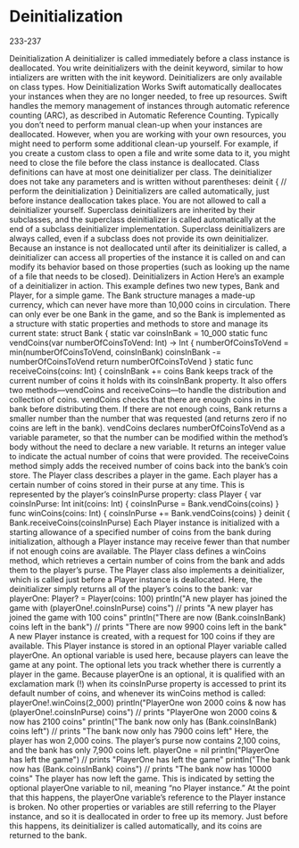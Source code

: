 # Deinitialization

233-237

Deinitialization
A deinitializer is called immediately before a class instance is deallocated. You write
deinitializers with the deinit keyword, similar to how intializers are written with the init
keyword. Deinitializers are only available on class types.
How Deinitialization Works
Swift automatically deallocates your instances when they are no longer needed, to free
up resources. Swift handles the memory management of instances through automatic
reference counting (ARC), as described in Automatic Reference Counting. Typically you
don’t need to perform manual clean-up when your instances are deallocated. However,
when you are working with your own resources, you might need to perform some
additional clean-up yourself. For example, if you create a custom class to open a file and
write some data to it, you might need to close the file before the class instance is
deallocated.
Class definitions can have at most one deinitializer per class. The deinitializer does not
take any parameters and is written without parentheses:
deinit {
// perform the deinitialization
}
Deinitializers are called automatically, just before instance deallocation takes place. You
are not allowed to call a deinitializer yourself. Superclass deinitializers are inherited by
their subclasses, and the superclass deinitializer is called automatically at the end of a
subclass deinitializer implementation. Superclass deinitializers are always called, even if a
subclass does not provide its own deinitializer.
Because an instance is not deallocated until after its deinitializer is called, a deinitializer
can access all properties of the instance it is called on and can modify its behavior based
on those properties (such as looking up the name of a file that needs to be closed).
Deinitializers in Action
Here’s an example of a deinitializer in action. This example defines two new types, Bank
and Player, for a simple game. The Bank structure manages a made-up currency, which can
never have more than 10,000 coins in circulation. There can only ever be one Bank in the
game, and so the Bank is implemented as a structure with static properties and methods
to store and manage its current state:
struct Bank {
static var coinsInBank = 10_000
static func vendCoins(var numberOfCoinsToVend: Int) -> Int {
numberOfCoinsToVend = min(numberOfCoinsToVend, coinsInBank)
coinsInBank -= numberOfCoinsToVend
return numberOfCoinsToVend
}
static func receiveCoins(coins: Int) {
coinsInBank += coins
Bank keeps track of the current number of coins it holds with its coinsInBank property. It also
offers two methods—vendCoins and receiveCoins—to handle the distribution and collection of
coins.
vendCoins checks that there are enough coins in the bank before distributing them. If there
are not enough coins, Bank returns a smaller number than the number that was requested
(and returns zero if no coins are left in the bank). vendCoins declares numberOfCoinsToVend as a
variable parameter, so that the number can be modified within the method’s body
without the need to declare a new variable. It returns an integer value to indicate the
actual number of coins that were provided.
The receiveCoins method simply adds the received number of coins back into the bank’s coin
store.
The Player class describes a player in the game. Each player has a certain number of coins
stored in their purse at any time. This is represented by the player’s coinsInPurse property:
class Player {
var coinsInPurse: Int
init(coins: Int) {
coinsInPurse = Bank.vendCoins(coins)
}
func winCoins(coins: Int) {
coinsInPurse += Bank.vendCoins(coins)
}
deinit {
Bank.receiveCoins(coinsInPurse)
Each Player instance is initialized with a starting allowance of a specified number of coins
from the bank during initialization, although a Player instance may receive fewer than that
number if not enough coins are available.
The Player class defines a winCoins method, which retrieves a certain number of coins from
the bank and adds them to the player’s purse. The Player class also implements a
deinitializer, which is called just before a Player instance is deallocated. Here, the
deinitializer simply returns all of the player’s coins to the bank:
var playerOne: Player? = Player(coins: 100)
println("A new player has joined the game with \(playerOne!.coinsInPurse) coins")
// prints "A new player has joined the game with 100 coins"
println("There are now \(Bank.coinsInBank) coins left in the bank")
// prints "There are now 9900 coins left in the bank"
A new Player instance is created, with a request for 100 coins if they are available. This
Player instance is stored in an optional Player variable called playerOne. An optional variable is
used here, because players can leave the game at any point. The optional lets you track
whether there is currently a player in the game.
Because playerOne is an optional, it is qualified with an exclamation mark (!) when its
coinsInPurse property is accessed to print its default number of coins, and whenever its
winCoins method is called:
playerOne!.winCoins(2_000)
println("PlayerOne won 2000 coins & now has \(playerOne!.coinsInPurse) coins")
// prints "PlayerOne won 2000 coins & now has 2100 coins"
println("The bank now only has \(Bank.coinsInBank) coins left")
// prints "The bank now only has 7900 coins left"
Here, the player has won 2,000 coins. The player’s purse now contains 2,100 coins, and
the bank has only 7,900 coins left.
playerOne = nil
println("PlayerOne has left the game")
// prints "PlayerOne has left the game"
println("The bank now has \(Bank.coinsInBank) coins")
// prints "The bank now has 10000 coins"
The player has now left the game. This is indicated by setting the optional playerOne
variable to nil, meaning “no Player instance.” At the point that this happens, the playerOne
variable’s reference to the Player instance is broken. No other properties or variables are
still referring to the Player instance, and so it is deallocated in order to free up its memory.
Just before this happens, its deinitializer is called automatically, and its coins are returned
to the bank.
